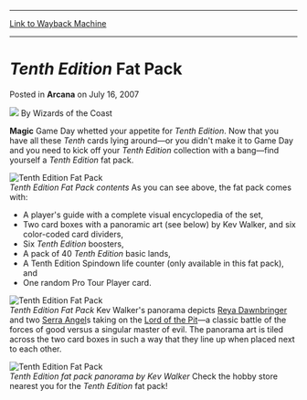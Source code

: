 
---
[Link to Wayback Machine](https://web.archive.org/web/20210916114319/https://magic.wizards.com/en/articles/archive/arcana/tenth-edition-fat-pack-2007-07-16)

[_metadata_:author]:- "Wizards of the Coast"
[_metadata_:description]:- "Magic Game Day whetted your appetite for Tenth Edition. Now that you have all these Tenth cards lying around—or you didn't make it to Game Day and you need to kick off your Tenth Edition collection with a bang—find yourself a Tenth Edition fat pack."
[_metadata_:generator]:- "Drupal 7 (http://drupal.org)"
[_metadata_:node]:- "602241"
[_metadata_:publish_date]:- "2007-07-16"
[_metadata_:source]:- "div-main-content"
[_metadata_:title]:- "Tenth Edition Fat Pack"
[_metadata_:wayback_capture_timestamp]:- "2021-09-16 11:43:19"
[_metadata_:wayback_raw_url]:- "https://web.archive.org/web/20210916114319id_/https://magic.wizards.com/en/articles/archive/arcana/tenth-edition-fat-pack-2007-07-16"
[_metadata_:wayback_url]:- "https://magic.wizards.com/en/articles/archive/arcana/tenth-edition-fat-pack-2007-07-16"
---


*Tenth Edition* Fat Pack
========================



 Posted in **Arcana**
 on July 16, 2007 






![](https://media.magic.wizards.com/styles/auth_small/public/images/person/wizards_author.jpg)
By Wizards of the Coast











**Magic** Game Day whetted your appetite for *Tenth Edition*. Now that you have all these *Tenth* cards lying around—or you didn't make it to Game Day and you need to kick off your *Tenth Edition* collection with a bang—find yourself a *Tenth Edition* fat pack.


![Tenth Edition Fat Pack](https://media.magic.wizards.com/image_legacy_migration/magic/images/mtgcom/arcana1000/1376_10E_FatPack_contents.jpg)  
*Tenth Edition Fat Pack contents*
As you can see above, the fat pack comes with:





* A player's guide with a complete visual encyclopedia of the set,
* Two card boxes with a panoramic art (see below) by Kev Walker, and six color-coded card dividers,
* Six *Tenth Edition* boosters,
* A pack of 40 *Tenth Edition* basic lands,
* A Tenth Edition Spindown life counter (only available in this fat pack), and
* One random Pro Tour Player card.

![Tenth Edition Fat Pack](https://media.magic.wizards.com/image_legacy_migration/magic/images/mtgcom/arcana1000/1376_10E_Fat_pack.jpg)  
*Tenth Edition Fat Pack*
Kev Walker's panorama depicts [Reya Dawnbringer](https://gatherer.wizards.com/Pages/Card/Details.aspx?name=Reya+Dawnbringer) and two [Serra Angel](https://gatherer.wizards.com/Pages/Card/Details.aspx?name=Serra+Angel)s taking on the [Lord of the Pit](https://gatherer.wizards.com/Pages/Card/Details.aspx?name=Lord+of+the+Pit)—a classic battle of the forces of good versus a singular master of evil. The panorama art is tiled across the two card boxes in such a way that they line up when placed next to each other.


![Tenth Edition Fat Pack](https://media.magic.wizards.com/image_legacy_migration/magic/images/mtgcom/arcana1000/1376_10Efatpacksleeve.jpg)  
*Tenth Edition fat pack panorama by Kev Walker*
Check the hobby store nearest you for the *Tenth Edition* fat pack!







